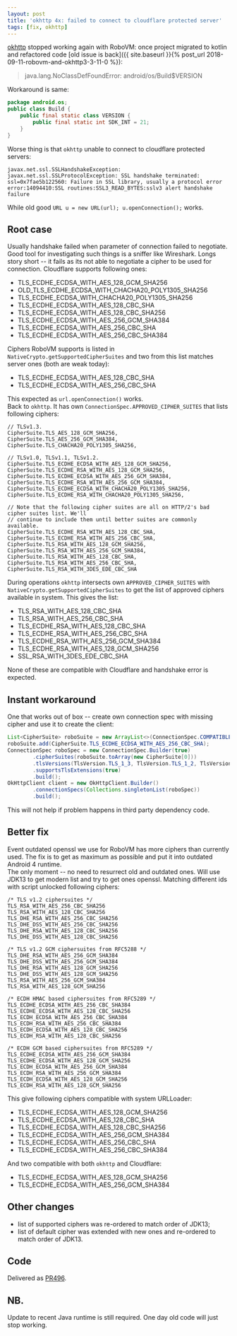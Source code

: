 ```yaml
---
layout: post
title: 'okhttp 4x: failed to connect to cloudflare protected server'
tags: [fix, okhttp]
---
```

[okhttp](https://github.com/square/okhttp) stopped working again with RoboVM: once project migrated to kotlin and refactored code [old issue is back]({{ site.baseurl }}{% post_url 2018-09-11-robovm-and-okhttp3-3-11-0 %}):  
> java.lang.NoClassDefFoundError: android/os/Build$VERSION 

Workaround is same:  
```java
package android.os;
public class Build {
    public final static class VERSION {
        public final static int SDK_INT = 21;
    }
}
```  

Worse thing is that `okhttp` unable to connect to cloudflare protected servers:  
```
javax.net.ssl.SSLHandshakeException: javax.net.ssl.SSLProtocolException: SSL handshake terminated: ssl=0x7fae5b122560: Failure in SSL library, usually a protocol error
error:14094410:SSL routines:SSL3_READ_BYTES:sslv3 alert handshake failure
```  

While old good `URL u = new URL(url); u.openConnection();` works. 

## Root case
Usually handshake failed when parameter of connection failed to negotiate. Good tool for investigating such things is a sniffer like Wireshark. Longs story short -- it fails as its not able to negotiate a cipher to be used for connection. Cloudflare supports following ones:     
<!-- more -->

* TLS_ECDHE_ECDSA_WITH_AES_128_GCM_SHA256 
* OLD_TLS_ECDHE_ECDSA_WITH_CHACHA20_POLY1305_SHA256
* TLS_ECDHE_ECDSA_WITH_CHACHA20_POLY1305_SHA256
* TLS_ECDHE_ECDSA_WITH_AES_128_CBC_SHA
* TLS_ECDHE_ECDSA_WITH_AES_128_CBC_SHA256
* TLS_ECDHE_ECDSA_WITH_AES_256_GCM_SHA384
* TLS_ECDHE_ECDSA_WITH_AES_256_CBC_SHA
* TLS_ECDHE_ECDSA_WITH_AES_256_CBC_SHA384  

Ciphers RoboVM supports is listed in `NativeCrypto.getSupportedCipherSuites` and two from this list matches server ones (both are weak today):
* TLS_ECDHE_ECDSA_WITH_AES_128_CBC_SHA
* TLS_ECDHE_ECDSA_WITH_AES_256_CBC_SHA

This expected as `url.openConnection()` works.  
Back to `okhttp`. It has own `ConnectionSpec.APPROVED_CIPHER_SUITES` that lists following ciphers:  
```
// TLSv1.3.
CipherSuite.TLS_AES_128_GCM_SHA256,
CipherSuite.TLS_AES_256_GCM_SHA384,
CipherSuite.TLS_CHACHA20_POLY1305_SHA256,

// TLSv1.0, TLSv1.1, TLSv1.2.
CipherSuite.TLS_ECDHE_ECDSA_WITH_AES_128_GCM_SHA256,
CipherSuite.TLS_ECDHE_RSA_WITH_AES_128_GCM_SHA256,
CipherSuite.TLS_ECDHE_ECDSA_WITH_AES_256_GCM_SHA384,
CipherSuite.TLS_ECDHE_RSA_WITH_AES_256_GCM_SHA384,
CipherSuite.TLS_ECDHE_ECDSA_WITH_CHACHA20_POLY1305_SHA256,
CipherSuite.TLS_ECDHE_RSA_WITH_CHACHA20_POLY1305_SHA256,

// Note that the following cipher suites are all on HTTP/2's bad cipher suites list. We'll
// continue to include them until better suites are commonly available.
CipherSuite.TLS_ECDHE_RSA_WITH_AES_128_CBC_SHA,
CipherSuite.TLS_ECDHE_RSA_WITH_AES_256_CBC_SHA,
CipherSuite.TLS_RSA_WITH_AES_128_GCM_SHA256,
CipherSuite.TLS_RSA_WITH_AES_256_GCM_SHA384,
CipherSuite.TLS_RSA_WITH_AES_128_CBC_SHA,
CipherSuite.TLS_RSA_WITH_AES_256_CBC_SHA,
CipherSuite.TLS_RSA_WITH_3DES_EDE_CBC_SHA
```

During operations `okhttp` intersects own `APPROVED_CIPHER_SUITES` with `NativeCrypto.getSupportedCipherSuites` to get the list of approved ciphers available in system. This gives the list:  
 * TLS_RSA_WITH_AES_128_CBC_SHA
 * TLS_RSA_WITH_AES_256_CBC_SHA
 * TLS_ECDHE_RSA_WITH_AES_128_CBC_SHA
 * TLS_ECDHE_RSA_WITH_AES_256_CBC_SHA
 * TLS_ECDHE_RSA_WITH_AES_256_GCM_SHA384
 * TLS_ECDHE_RSA_WITH_AES_128_GCM_SHA256
 * SSL_RSA_WITH_3DES_EDE_CBC_SHA

None of these are compatible with Cloudflare and handshake error is expected.

## Instant workaround
One that works out of box -- create own connection spec with missing cipher and use it to create the client:   
```java
List<CipherSuite> roboSuite = new ArrayList<>(ConnectionSpec.COMPATIBLE_TLS.cipherSuites());
roboSuite.add(CipherSuite.TLS_ECDHE_ECDSA_WITH_AES_256_CBC_SHA);
ConnectionSpec roboSpec = new ConnectionSpec.Builder(true)
        .cipherSuites(roboSuite.toArray(new CipherSuite[0]))
        .tlsVersions(TlsVersion.TLS_1_3, TlsVersion.TLS_1_2, TlsVersion.TLS_1_1, TlsVersion.TLS_1_0)
        .supportsTlsExtensions(true)
        .build();
OkHttpClient client = new OkHttpClient.Builder()
        .connectionSpecs(Collections.singletonList(roboSpec))
        .build();

``` 

This will not help if problem happens in third party dependency code.  

## Better fix 
Event outdated openssl we use for RoboVM has more ciphers than currently used. The fix is to get as maximum as possible and put it into outdated Android 4 runtime.  
The only moment -- no need to resurrect old and outdated ones. Will use JDK13 to get modern list and try to get ones openssl. Matching different ids with script unlocked following ciphers:  
```
/* TLS v1.2 ciphersuites */
TLS_RSA_WITH_AES_256_CBC_SHA256
TLS_RSA_WITH_AES_128_CBC_SHA256
TLS_DHE_RSA_WITH_AES_256_CBC_SHA256
TLS_DHE_DSS_WITH_AES_256_CBC_SHA256
TLS_DHE_RSA_WITH_AES_128_CBC_SHA256
TLS_DHE_DSS_WITH_AES_128_CBC_SHA256

/* TLS v1.2 GCM ciphersuites from RFC5288 */
TLS_DHE_RSA_WITH_AES_256_GCM_SHA384
TLS_DHE_DSS_WITH_AES_256_GCM_SHA384
TLS_DHE_RSA_WITH_AES_128_GCM_SHA256
TLS_DHE_DSS_WITH_AES_128_GCM_SHA256
TLS_RSA_WITH_AES_256_GCM_SHA384
TLS_RSA_WITH_AES_128_GCM_SHA256

/* ECDH HMAC based ciphersuites from RFC5289 */
TLS_ECDHE_ECDSA_WITH_AES_256_CBC_SHA384
TLS_ECDHE_ECDSA_WITH_AES_128_CBC_SHA256
TLS_ECDH_ECDSA_WITH_AES_256_CBC_SHA384
TLS_ECDH_RSA_WITH_AES_256_CBC_SHA384
TLS_ECDH_ECDSA_WITH_AES_128_CBC_SHA256
TLS_ECDH_RSA_WITH_AES_128_CBC_SHA256

/* ECDH GCM based ciphersuites from RFC5289 */
TLS_ECDHE_ECDSA_WITH_AES_256_GCM_SHA384
TLS_ECDHE_ECDSA_WITH_AES_128_GCM_SHA256
TLS_ECDH_ECDSA_WITH_AES_256_GCM_SHA384
TLS_ECDH_RSA_WITH_AES_256_GCM_SHA384
TLS_ECDH_ECDSA_WITH_AES_128_GCM_SHA256
TLS_ECDH_RSA_WITH_AES_128_GCM_SHA256
``` 

This give following ciphers compatible with system URLLoader:
* TLS_ECDHE_ECDSA_WITH_AES_128_GCM_SHA256 
* TLS_ECDHE_ECDSA_WITH_AES_128_CBC_SHA
* TLS_ECDHE_ECDSA_WITH_AES_128_CBC_SHA256
* TLS_ECDHE_ECDSA_WITH_AES_256_GCM_SHA384
* TLS_ECDHE_ECDSA_WITH_AES_256_CBC_SHA
* TLS_ECDHE_ECDSA_WITH_AES_256_CBC_SHA384  

And two compatible with both `okhttp` and Cloudflare:
* TLS_ECDHE_ECDSA_WITH_AES_128_GCM_SHA256 
* TLS_ECDHE_ECDSA_WITH_AES_256_GCM_SHA384

## Other changes
* list of supported ciphers was re-ordered to match order of JDK13;
* list of default cipher was extended with new ones and re-ordered to match order of JDK13. 

## Code 
Delivered as [PR496](https://github.com/MobiVM/robovm/pull/496).

## NB.
Update to recent Java runtime is still required. One day old code will just stop working. 
  
 
